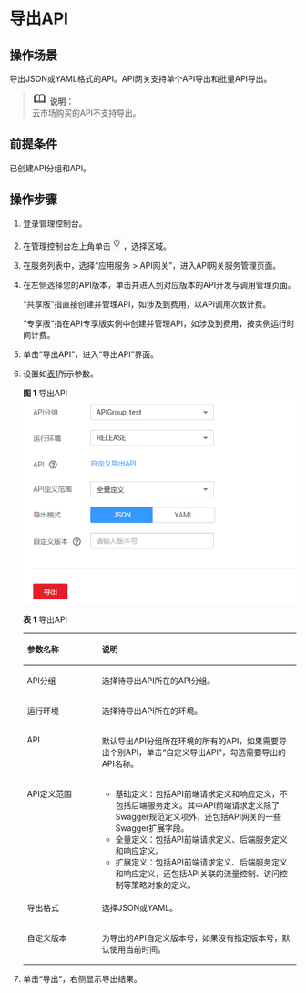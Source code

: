 # 导出API<a name="apig-zh-ug-181204105"></a>

## 操作场景<a name="section25971517509"></a>

导出JSON或YAML格式的API。API网关支持单个API导出和批量API导出。

>![](public_sys-resources/icon-note.gif) **说明：**   
>云市场购买的API不支持导出。  

## 前提条件<a name="section1678010231609"></a>

已创建API分组和API。

## 操作步骤<a name="section1539513818214"></a>

1.  登录管理控制台。
2.  在管理控制台左上角单击![](figures/icon-region.png)，选择区域。
3.  在服务列表中，选择“应用服务 \> API网关”，进入API网关服务管理页面。
4.  在左侧选择您的API版本，单击并进入到对应版本的API开发与调用管理页面。

    “共享版”指直接创建并管理API，如涉及到费用，以API调用次数计费。

    “专享版”指在API专享版实例中创建并管理API，如涉及到费用，按实例运行时间计费。

5.  单击“导出API”，进入“导出API”界面。
6.  设置如[表1](#table11284181112369)所示参数。

    **图 1**  导出API<a name="fig699762214"></a>  
    ![](figures/导出API.png "导出API")

    **表 1**  导出API

    <a name="table11284181112369"></a>
    <table><thead align="left"><tr id="row6284151113368"><th class="cellrowborder" valign="top" width="27.35%" id="mcps1.2.3.1.1"><p id="p15990164813454"><a name="p15990164813454"></a><a name="p15990164813454"></a>参数名称</p>
    </th>
    <th class="cellrowborder" valign="top" width="72.65%" id="mcps1.2.3.1.2"><p id="p99907481453"><a name="p99907481453"></a><a name="p99907481453"></a>说明</p>
    </th>
    </tr>
    </thead>
    <tbody><tr id="row3286101118369"><td class="cellrowborder" valign="top" width="27.35%" headers="mcps1.2.3.1.1 "><p id="p32861711183614"><a name="p32861711183614"></a><a name="p32861711183614"></a>API分组</p>
    </td>
    <td class="cellrowborder" valign="top" width="72.65%" headers="mcps1.2.3.1.2 "><p id="p92867112366"><a name="p92867112366"></a><a name="p92867112366"></a>选择待导出API所在的API分组。</p>
    </td>
    </tr>
    <tr id="row194915509914"><td class="cellrowborder" valign="top" width="27.35%" headers="mcps1.2.3.1.1 "><p id="p13492350591"><a name="p13492350591"></a><a name="p13492350591"></a>运行环境</p>
    </td>
    <td class="cellrowborder" valign="top" width="72.65%" headers="mcps1.2.3.1.2 "><p id="p14492105011915"><a name="p14492105011915"></a><a name="p14492105011915"></a>选择待导出API所在的环境。</p>
    </td>
    </tr>
    <tr id="row185485314913"><td class="cellrowborder" valign="top" width="27.35%" headers="mcps1.2.3.1.1 "><p id="p1211151841013"><a name="p1211151841013"></a><a name="p1211151841013"></a>API</p>
    </td>
    <td class="cellrowborder" valign="top" width="72.65%" headers="mcps1.2.3.1.2 "><p id="p954653293"><a name="p954653293"></a><a name="p954653293"></a>默认导出API分组所在环境的所有的API，如果需要导出个别API，单击“自定义导出API”，勾选需要导出的API名称。</p>
    </td>
    </tr>
    <tr id="row16234355692"><td class="cellrowborder" valign="top" width="27.35%" headers="mcps1.2.3.1.1 "><p id="p152343551892"><a name="p152343551892"></a><a name="p152343551892"></a>API定义范围</p>
    </td>
    <td class="cellrowborder" valign="top" width="72.65%" headers="mcps1.2.3.1.2 "><a name="ul51051155111915"></a><a name="ul51051155111915"></a><ul id="ul51051155111915"><li>基础定义：包括API前端请求定义和响应定义，不包括后端服务定义。其中API前端请求定义除了Swagger规范定义项外，还包括API网关的一些Swagger扩展字段。</li><li>全量定义：包括API前端请求定义、后端服务定义和响应定义。</li><li>扩展定义：包括API前端请求定义、后端服务定义和响应定义，还包括API关联的流量控制、访问控制等策略对象的定义。</li></ul>
    </td>
    </tr>
    <tr id="row188814592914"><td class="cellrowborder" valign="top" width="27.35%" headers="mcps1.2.3.1.1 "><p id="p1388125917918"><a name="p1388125917918"></a><a name="p1388125917918"></a>导出格式</p>
    </td>
    <td class="cellrowborder" valign="top" width="72.65%" headers="mcps1.2.3.1.2 "><p id="p1888155917915"><a name="p1888155917915"></a><a name="p1888155917915"></a>选择JSON或YAML。</p>
    </td>
    </tr>
    <tr id="row5847204071012"><td class="cellrowborder" valign="top" width="27.35%" headers="mcps1.2.3.1.1 "><p id="p584714017109"><a name="p584714017109"></a><a name="p584714017109"></a>自定义版本</p>
    </td>
    <td class="cellrowborder" valign="top" width="72.65%" headers="mcps1.2.3.1.2 "><p id="p128473404109"><a name="p128473404109"></a><a name="p128473404109"></a>为导出的API自定义版本号，如果没有指定版本号，默认使用当前时间。</p>
    </td>
    </tr>
    </tbody>
    </table>

7.  单击“导出”，右侧显示导出结果。

